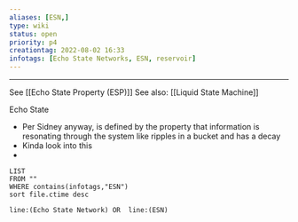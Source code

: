 ```yaml
---
aliases: [ESN,]
type: wiki
status: open
priority: p4
creationtag: 2022-08-02 16:33
infotags: [Echo State Networks, ESN, reservoir]
---
```

---
See [[Echo State Property (ESP)]]
See also: [[Liquid State Machine]]

Echo State
- Per Sidney anyway, is defined by the property that information is resonating through the system like ripples in a bucket and has a decay
- Kinda look into this
-

```dataview
LIST
FROM ""
WHERE contains(infotags,"ESN")
sort file.ctime desc
``` 
```query 
line:(Echo State Network) OR  line:(ESN) 
```
